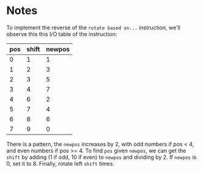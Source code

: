 # Notes

To implement the reverse of the `rotate based on...` instruction, we'll observe
this this I/O table of the instruction:

| pos    | shift  | newpos |
|--------|--------|--------|
| 0      | 1      | 1      |
| 1      | 2      | 3      |
| 2      | 3      | 5      |
| 3      | 4      | 7      |
| 4      | 6      | 2      |
| 5      | 7      | 4      |
| 6      | 8      | 6      |
| 7      | 9      | 0      |

There is a pattern, the `newpos` increases by 2, with odd numbers if pos < 4,
and even numbers if pos >= 4. To find `pos` given `newpos`, we can get the
`shift` by adding (1 if odd, 10 if even) to `newpos` and dividing by 2. If
`newpos` is 0, set it to 8. Finally, rotate left `shift` times.
